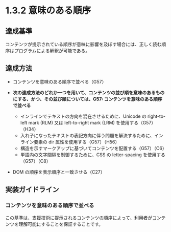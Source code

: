 # 1.3.2 意味のある順序

## 達成基準
コンテンツが提示されている順序が意味に影響を及ぼす場合には、正しく読む順序はプログラムによる解釈が可能である。
## 達成方法
- コンテンツを意味のある順序で並べる（G57）
- **次の達成方法のどれか一つを用いて、コンテンツの並び順を意味のあるものにする、かつ、その並び順については、G57: コンテンツを意味のある順序で並べる**
  - インラインでテキストの方向を混在させるために、Unicode の right-to-left mark (RLM) 又は left-to-right mark (LRM) を使用する（G57）（H34）
  - 入れ子になったテキストの表記方向に伴う問題を解決するために、インライン要素の dir 属性を使用する（G57）（H56）
  - 構造を示すマークアップに基づいてコンテンツを配置する（G57）（C6）
  - 単語内の文字間隔を制御するために、CSS の letter-spacing を使用する（G57）（C8）

- DOM の順序を表示順序と一致させる（C27）

## 実装ガイドライン
### コンテンツを意味のある順序で並べる
この基準は、支援技術に提示されるコンテンツの順序によって、利用者がコンテンツを理解可能にすることを保証することです。